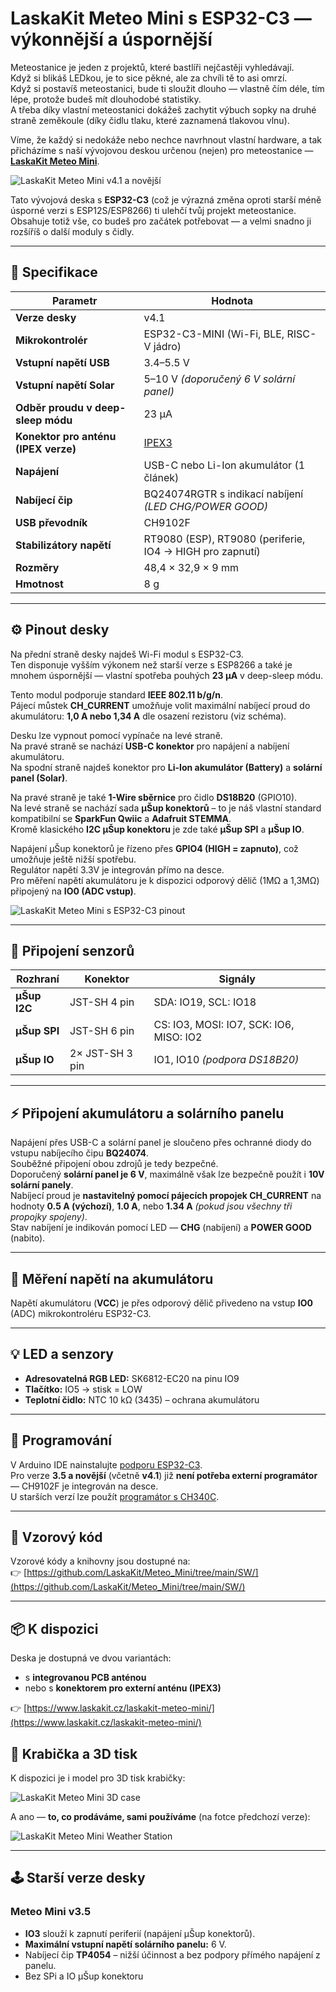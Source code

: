 # LaskaKit Meteo Mini s ESP32-C3 — výkonnější a úspornější

Meteostanice je jeden z projektů, které bastlíři nejčastěji vyhledávají.  
Když si blikáš LEDkou, je to sice pěkné, ale za chvíli tě to asi omrzí.  
Když si postavíš meteostanici, bude ti sloužit dlouho — vlastně čím déle, tím lépe, protože budeš mít dlouhodobé statistiky.  
A třeba díky vlastní meteostanici dokážeš zachytit výbuch sopky na druhé straně zeměkoule (díky čidlu tlaku, které zaznamená tlakovou vlnu).

Víme, že každý si nedokáže nebo nechce navrhnout vlastní hardware, a tak přicházíme s naší vývojovou deskou určenou (nejen) pro meteostanice — [**LaskaKit Meteo Mini**](https://www.laskakit.cz/laskakit-meteo-mini).

![LaskaKit Meteo Mini v4.1 a novější](https://github.com/LaskaKit/Meteo_Mini/blob/main/img/LaskaKit-meteo-mini_v4-2.jpg)

Tato vývojová deska s **ESP32-C3** (což je výrazná změna oproti starší méně úsporné verzi s ESP12S/ESP8266) ti ulehčí tvůj projekt meteostanice.  
Obsahuje totiž vše, co budeš pro začátek potřebovat — a velmi snadno ji rozšíříš o další moduly s čidly.

---

## 🧩 Specifikace

| Parametr | Hodnota |
|-----------|----------|
| **Verze desky** | v4.1 |
| **Mikrokontrolér** | ESP32-C3-MINI (Wi-Fi, BLE, RISC-V jádro) |
| **Vstupní napětí USB** | 3.4–5.5 V |
| **Vstupní napětí Solar** | 5–10 V *(doporučený 6 V solární panel)* |
| **Odběr proudu v deep-sleep módu** | 23 μA |
| **Konektor pro anténu (IPEX verze)** | [IPEX3](https://www.laskakit.cz/vyhledavani/?string=IPEX3&lb.f%5B%5D=category%3AP%C5%99enos%20a%20ukl%C3%A1d%C3%A1n%C3%AD%20dat&lb.f%5B%5D=category%3APropojovac%C3%AD%20kabely) |
| **Napájení** | USB-C nebo Li-Ion akumulátor (1 článek) |
| **Nabíjecí čip** | BQ24074RGTR s indikací nabíjení *(LED CHG/POWER GOOD)* |
| **USB převodník** | CH9102F |
| **Stabilizátory napětí** | RT9080 (ESP), RT9080 (periferie, IO4 → HIGH pro zapnutí) |
| **Rozměry** | 48,4 × 32,9 × 9 mm |
| **Hmotnost** | 8 g |

---

## ⚙️ Pinout desky

Na přední straně desky najdeš Wi-Fi modul s ESP32-C3.  
Ten disponuje vyšším výkonem než starší verze s ESP8266 a také je mnohem úspornější — vlastní spotřeba pouhých **23 μA** v deep-sleep módu.

Tento modul podporuje standard **IEEE 802.11 b/g/n**.  
Pájecí můstek **CH_CURRENT** umožňuje volit maximální nabíjecí proud do akumulátoru: **1,0 A nebo 1,34 A** dle osazení rezistoru (viz schéma).

Desku lze vypnout pomocí vypínače na levé straně.  
Na pravé straně se nachází **USB-C konektor** pro napájení a nabíjení akumulátoru.  
Na spodní straně najdeš konektor pro **Li-Ion akumulátor (Battery)** a **solární panel (Solar)**.

Na pravé straně je také **1-Wire sběrnice** pro čidlo **DS18B20** (GPIO10).  
Na levé straně se nachází sada **µŠup konektorů** – to je náš vlastní standard kompatibilní se **SparkFun Qwiic** a **Adafruit STEMMA**.  
Kromě klasického **I2C µŠup konektoru** je zde také **µŠup SPI** a **µŠup IO**.

Napájení µŠup konektorů je řízeno přes **GPIO4 (HIGH = zapnuto)**, což umožňuje ještě nižší spotřebu.  
Regulátor napětí 3.3V je integrován přímo na desce.  
Pro měření napětí akumulátoru je k dispozici odporový dělič (1MΩ a 1,3MΩ) připojený na **IO0 (ADC vstup)**.

![LaskaKit Meteo Mini s ESP32-C3 pinout](https://github.com/LaskaKit/Meteo_Mini/blob/main/img/LaskaKit-meteo-mini_v4-1.jpg)  

---

## 🔌 Připojení senzorů

| Rozhraní | Konektor | Signály |
|-----------|-----------|---------|
| **µŠup I2C** | JST-SH 4 pin | SDA: IO19, SCL: IO18 |
| **µŠup SPI** | JST-SH 6 pin | CS: IO3, MOSI: IO7, SCK: IO6, MISO: IO2 |
| **µŠup IO** | 2× JST-SH 3 pin | IO1, IO10 *(podpora DS18B20)* |

---

## ⚡ Připojení akumulátoru a solárního panelu

Napájení přes USB-C a solární panel je sloučeno přes ochranné diody do vstupu nabíjecího čipu **BQ24074**.  
Souběžné připojení obou zdrojů je tedy bezpečné.  
Doporučený **solární panel je 6 V**, maximálně však lze bezpečně použít i **10V solární panely**.  
Nabíjecí proud je **nastavitelný pomocí pájecích propojek CH_CURRENT** na hodnoty **0.5 A (výchozí)**, **1.0 A**, nebo **1.34 A** *(pokud jsou všechny tři propojky spojeny)*.  
Stav nabíjení je indikován pomocí LED — **CHG** (nabíjení) a **POWER GOOD** (nabito).

---

## 🔋 Měření napětí na akumulátoru

Napětí akumulátoru (**VCC**) je přes odporový dělič přivedeno na vstup **IO0** (ADC) mikrokontroléru ESP32-C3.  

---

## 💡 LED a senzory

- **Adresovatelná RGB LED:** SK6812-EC20 na pinu IO9  
- **Tlačítko:** IO5 → stisk = LOW  
- **Teplotní čidlo:** NTC 10 kΩ (3435) – ochrana akumulátoru  

---

## 🧠 Programování

V Arduino IDE nainstalujte [podporu ESP32-C3](https://github.com/espressif/arduino-esp32).  
Pro verze **3.5 a novější** (včetně **v4.1**) již **není potřeba externí programátor** — CH9102F je integrován na desce.  
U starších verzí lze použít [programátor s CH340C](https://www.laskakit.cz/laskakit-ch340-programmer-usb-c--microusb--uart/).

---

## 💾 Vzorový kód

Vzorové kódy a knihovny jsou dostupné na:  
👉 [https://github.com/LaskaKit/Meteo_Mini/tree/main/SW/](https://github.com/LaskaKit/Meteo_Mini/tree/main/SW/)

---

## 📦 K dispozici

Deska je dostupná ve dvou variantách:  
- s **integrovanou PCB anténou**  
- nebo s **konektorem pro externí anténu (IPEX3)**  

👉 [https://www.laskakit.cz/laskakit-meteo-mini/](https://www.laskakit.cz/laskakit-meteo-mini/)



## 🧱 Krabička a 3D tisk

K dispozici je i model pro 3D tisk krabičky:

![LaskaKit Meteo Mini 3D case](https://github.com/LaskaKit/Meteo_Mini/blob/main/img/laskakit-meteo-mini-meteostanice_v3-6.jpg)

A ano — **to, co prodáváme, sami používáme** (na fotce předchozí verze):

![LaskaKit Meteo Mini Weather Station](https://github.com/LaskaKit/Meteo_Mini/blob/main/img/LaskaKit-laskakit-meteo-mini-meteostanice-v3-main-1.jpg)

---

## 🕹️ Starší verze desky

### Meteo Mini v3.5
- **IO3** slouží k zapnutí periferií (napájení µŠup konektorů).  
- **Maximální vstupní napětí solárního panelu:** 6 V.  
- Nabíjecí čip **TP4054** – nižší účinnost a bez podpory přímého napájení z panelu.  
- Bez SPi a IO µŠup konektoru